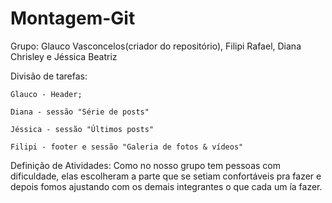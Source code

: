 # Montagem-Git
Grupo: Glauco Vasconcelos(criador do repositório), Filipi Rafael, Diana Chrisley e Jéssica Beatriz

Divisão de tarefas:

    Glauco - Header;

    Diana - sessão "Série de posts"

    Jéssica - sessão "Últimos posts"

    Filipi - footer e sessão "Galeria de fotos & vídeos"
    
Definição de Atividades:
    Como no nosso grupo tem pessoas com dificuldade, elas escolheram a parte que se setiam confortáveis pra fazer e depois fomos ajustando com os demais integrantes o que cada um ía fazer.